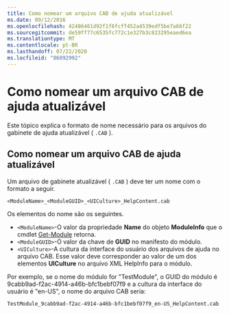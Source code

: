 ```yaml
---
title: Como nomear um arquivo CAB de ajuda atualizável
ms.date: 09/12/2016
ms.openlocfilehash: 42486461d92f1f6fcff452a4539edf5be7a66f22
ms.sourcegitcommit: de59ff77c6535fc772c1e327b3c823295eaed6ea
ms.translationtype: MT
ms.contentlocale: pt-BR
ms.lasthandoff: 07/22/2020
ms.locfileid: "86892992"
---
```

# <a name="how-to-name-an-updatable-help-cab-file"></a>Como nomear um arquivo CAB de ajuda atualizável

Este tópico explica o formato de nome necessário para os arquivos do gabinete de ajuda atualizável ( `.CAB` ).

## <a name="how-to-name-an-updatable-help-cab-file"></a>Como nomear um arquivo CAB de ajuda atualizável

Um arquivo de gabinete atualizável ( `.CAB` ) deve ter um nome com o formato a seguir.

`<ModuleName>_<ModuleGUID>_<UICulture>_HelpContent.cab`

Os elementos do nome são os seguintes.

- `<ModuleName>`-O valor da propriedade **Name** do objeto **ModuleInfo** que o cmdlet [Get-Module](/powershell/module/Microsoft.PowerShell.Core/Get-Module) retorna.
- `<ModuleGUID>`-O valor da chave de **GUID** no manifesto do módulo.
- `<UICulture>`-A cultura da interface do usuário dos arquivos de ajuda no arquivo CAB. Esse valor deve corresponder ao valor de um dos elementos **UICulture** no arquivo XML HelpInfo para o módulo.

Por exemplo, se o nome do módulo for "TestModule", o GUID do módulo é 9cabb9ad-f2ac-4914-a46b-bfc1bebf07f9 e a cultura da interface do usuário é "en-US", o nome do arquivo CAB seria:

`TestModule_9cabb9ad-f2ac-4914-a46b-bfc1bebf07f9_en-US_HelpContent.cab`
